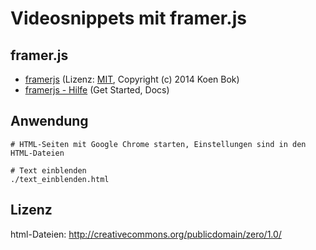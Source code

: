 # Videosnippets mit framer.js

## framer.js

* [framerjs](https://github.com/koenbok/Framer) (Lizenz: [MIT](https://github.com/koenbok/Framer/blob/master/LICENSE), Copyright (c) 2014 Koen Bok)
* [framerjs - Hilfe](https://framerjs.com/) (Get Started, Docs)

## Anwendung

```
# HTML-Seiten mit Google Chrome starten, Einstellungen sind in den HTML-Dateien

# Text einblenden
./text_einblenden.html
```

## Lizenz

html-Dateien: http://creativecommons.org/publicdomain/zero/1.0/
